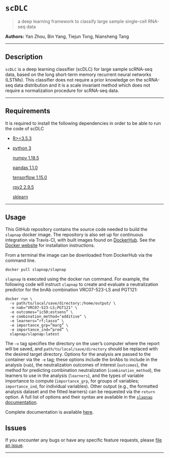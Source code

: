 # `scDLC`

> a deep learning framework to classify large  sample single-cell RNA-seq data

__Authors:__ Yan Zhou, Bin Yang, Tiejun Tong, Niansheng Tang

---

## Description

`scDLC` is a deep learning classifier (scDLC) for large sample scRNA-seq data, based on the long short-term memory recurrent neural networks (LSTMs). This classifier does not require a prior knowledge on the scRNA-seq data distribution and it is a scale invariant method which does not require a normalization procedure for scRNA-seq data.

---

## Requirements

It is required to install the following dependencies in order to be able to run the code of scDLC


- [R>=3.5.3](https://cran.r-project.org/)

- [python 3](https://www.python.org/downloads/)

  [numpy 1.18.5](https://pypi.org/project/numpy/1.18.5/)
  
  [pandas 1.1.0](https://pypi.org/project/pandas/1.1.0/)
  
  [tensorflow 1.15.0](https://pypi.org/project/tensorflow/1.15.0/)
  
  [rpy2 2.9.5](https://pypi.org/project/rpy2/2.9.5/)
  
  [sklearn](https://pypi.org/project/sklearn/0.0/)


---

## Usage

This GitHub repository contains the source code needed to build the `slapnap` docker image. The repository is also set up for continuous integration via Travis-CI, with built images found on [DockerHub](https://cloud.docker.com/u/slapnap/repository/docker/slapnap/slapnap). See the [Docker website](https://docs.docker.com/docker-for-windows/install/) for installation instructions.

From a terminal the image can be downloaded from DockerHub via the command line.

```{bash, eval = FALSE}
docker pull slapnap/slapnap
```

`slapnap` is executed using the docker run command. For example, the following code will instruct `slapnap` to create and evaluate a neutralization predictor for the bnAb combination VRC07-523-LS and PGT121:

```{bash, eval = FALSE}
docker run \
  -v path/to/local/save/directory:/home/output/ \
  -e nab="VRC07-523-LS;PGT121" \
  -e outcomes=”ic50;estsens” \
  -e combination_method="additive" \
  -e learners=”rf;lasso” \
  -e importance_grp=”marg” \
  -e importance_ind=”pred” \
  slapnap/slapnap:latest
```

The `–v` tag specifies the directory on the user’s computer where the report will be saved, and `path/to/local/save/directory` should be replaced with the desired target directory.  Options for the analysis are passed to the container via the `-e` tag; these options include the bnAbs to include in the analysis (`nab`), the neutralization outcomes of interest (`outcomes`), the method for predicting combination neutralization (`combination_method`), the learners to use in the analysis (`learners`), and the types of variable importance to compute (`importance_grp`, for groups of variables; `importance_ind`, for individual variables). Other output (e.g., the formatted analysis dataset and the fitted learners) can be requested via the `return` option. A full list of options and their syntax are available in the [`slapnap` documentation](https://benkeser.github.io/slapnap/3-sec-runningcontainer.html).

Complete documentation is available [here](https://benkeser.github.io/slapnap/).

## Issues

If you encounter any bugs or have any specific feature requests, please [file an
issue](https://github.com/benkeser/slapnap/issues).

---

